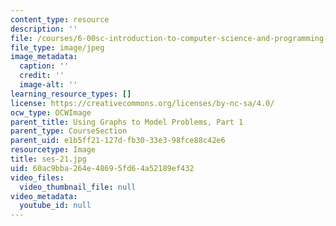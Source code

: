 ```yaml
---
content_type: resource
description: ''
file: /courses/6-00sc-introduction-to-computer-science-and-programming-spring-2011/60ac9bba264e48695fd64a52189ef432_ses-21.jpg
file_type: image/jpeg
image_metadata:
  caption: ''
  credit: ''
  image-alt: ''
learning_resource_types: []
license: https://creativecommons.org/licenses/by-nc-sa/4.0/
ocw_type: OCWImage
parent_title: Using Graphs to Model Problems, Part 1
parent_type: CourseSection
parent_uid: e1b5ff21-127d-fb30-33e3-98fce88c42e6
resourcetype: Image
title: ses-21.jpg
uid: 60ac9bba-264e-4869-5fd6-4a52189ef432
video_files:
  video_thumbnail_file: null
video_metadata:
  youtube_id: null
---
```

